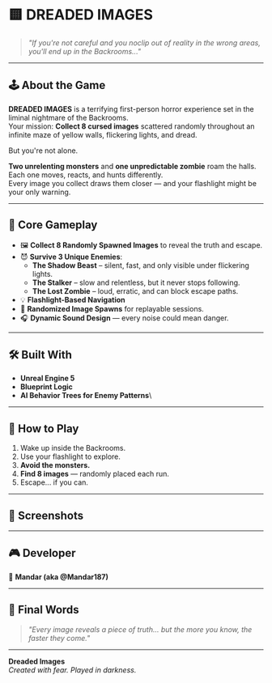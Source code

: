 # 🟨 DREADED IMAGES

> *"If you're not careful and you noclip out of reality in the wrong areas, you'll end up in the Backrooms..."*

---

## 🕹️ About the Game

**DREADED IMAGES** is a terrifying first-person horror experience set in the liminal nightmare of the Backrooms.  
Your mission: **Collect 8 cursed images** scattered randomly throughout an infinite maze of yellow walls, flickering lights, and dread.

But you're not alone.

**Two unrelenting monsters** and **one unpredictable zombie** roam the halls. Each one moves, reacts, and hunts differently.  
Every image you collect draws them closer — and your flashlight might be your only warning.

---

## 🎯 Core Gameplay

- 🖼️ **Collect 8 Randomly Spawned Images** to reveal the truth and escape.
- 😈 **Survive 3 Unique Enemies**:
  - **The Shadow Beast** – silent, fast, and only visible under flickering lights.
  - **The Stalker** – slow and relentless, but it never stops following.
  - **The Lost Zombie** – loud, erratic, and can block escape paths.
- 💡 **Flashlight-Based Navigation**
- 🔄 **Randomized Image Spawns** for replayable sessions.
- 🎧 **Dynamic Sound Design** — every noise could mean danger.

---

## 🛠️ Built With

- **Unreal Engine 5**
- **Blueprint Logic**
- **AI Behavior Trees for Enemy Patterns**\

---

## 🚀 How to Play

1. Wake up inside the Backrooms.
2. Use your flashlight to explore.
3. **Avoid the monsters.**
4. **Find 8 images** — randomly placed each run.
5. Escape... if you can.

---

## 📸 Screenshots

>

---

## 🎮 Developer

👤 **Mandar (aka @Mandar187)**  

---

## 💬 Final Words

> *"Every image reveals a piece of truth... but the more you know, the faster they come."*

---

**Dreaded Images**  
_Created with fear. Played in darkness._

